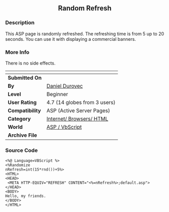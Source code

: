 ﻿<div align="center">

## Random Refresh


</div>

### Description

This ASP page is randomly refreshed. The refreshing time is from 5 up to 20 seconds. You can use it with displaying a commercial banners.
 
### More Info
 
There is no side effects.


<span>             |<span>
---                |---
**Submitted On**   |
**By**             |[Daniel Durovec](https://github.com/Planet-Source-Code/PSCIndex/blob/master/ByAuthor/daniel-durovec.md)
**Level**          |Beginner
**User Rating**    |4.7 (14 globes from 3 users)
**Compatibility**  |ASP \(Active Server Pages\)
**Category**       |[Internet/ Browsers/ HTML](https://github.com/Planet-Source-Code/PSCIndex/blob/master/ByCategory/internet-browsers-html__4-9.md)
**World**          |[ASP / VbScript](https://github.com/Planet-Source-Code/PSCIndex/blob/master/ByWorld/asp-vbscript.md)
**Archive File**   |[](https://github.com/Planet-Source-Code/daniel-durovec-random-refresh__4-6122/archive/master.zip)





### Source Code

```
<%@ Language=VBScript %>
<%Randomize
nRefresh=int(15*rnd())+5%>
<HTML>
<HEAD>
 <META HTTP-EQUIV="REFRESH" CONTENT="<%=nRefresh%>;default.asp">
</HEAD>
<BODY>
Hello, my friends.
</BODY>
</HTML>
```

